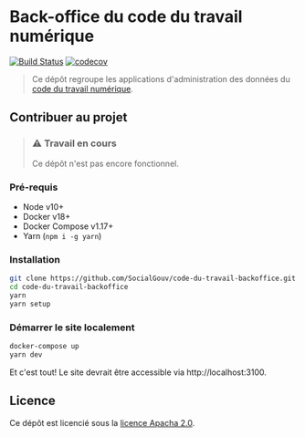 # Back-office du code du travail numérique

[![Build Status][img-travis]][link-travis]
[![codecov][img-codecov]][link-codecov]

> Ce dépôt regroupe les applications d'administration des données du [code du travail numérique][link-cdtn].

## Contribuer au projet

> ### :warning: Travail en cours
> Ce dépôt n'est pas encore fonctionnel.

### Pré-requis

- Node v10+
- Docker v18+
- Docker Compose v1.17+
- Yarn (`npm i -g yarn`)

### Installation

```bash
git clone https://github.com/SocialGouv/code-du-travail-backoffice.git
cd code-du-travail-backoffice
yarn
yarn setup
```

### Démarrer le site localement

```bash
docker-compose up
yarn dev
```

Et c'est tout! Le site devrait être accessible via http://localhost:3100.

## Licence

Ce dépôt est licencié sous la [licence Apacha 2.0][link-license].

[img-codecov]: https://img.shields.io/codecov/gh/SocialGouv/code-du-travail-backoffice/master.svg?style=flat-square
[img-travis]: https://img.shields.io/travis/SocialGouv/code-du-travail-backoffice/master.svg?style=flat-square
[link-cdtn]: https://github.com/SocialGouv/code-du-travail-numerique
[link-codecov]: https://codecov.io/gh/SocialGouv/code-du-travail-backoffice
[link-license]: https://github.com/SocialGouv/code-du-travail-backoffice/blob/master/LICENSE
[link-postgrest]: http://postgrest.org
[link-travis]: https://travis-ci.org/SocialGouv/code-du-travail-backoffice
